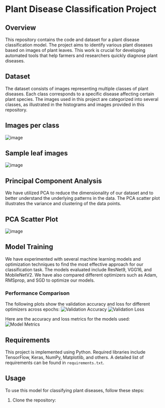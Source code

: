 # Plant Disease Classification Project

## Overview
This repository contains the code and dataset for a plant disease classification model. The project aims to identify various plant diseases based on images of plant leaves. This work is crucial for developing automated tools that help farmers and researchers quickly diagnose plant diseases.

## Dataset
The dataset consists of images representing multiple classes of plant diseases. Each class corresponds to a specific disease affecting certain plant species. The images used in this project are categorized into several classes, as illustrated in the histograms and images provided in this repository.

## Images per class 
![image](https://github.com/user-attachments/assets/b697cbc9-9101-4570-9592-886f6e40adfc)

## Sample leaf images
![image](https://github.com/user-attachments/assets/c45275d4-ce41-4f2a-bc48-b54fada6108c)

## Principal Component Analysis
We have utilized PCA to reduce the dimensionality of our dataset and to better understand the underlying patterns in the data. The PCA scatter plot illustrates the variance and clustering of the data points.

## PCA Scatter Plot
![image](https://github.com/user-attachments/assets/7a202d29-ccf6-4c94-aee1-02871f64ccf2)

## Model Training
We have experimented with several machine learning models and optimization techniques to find the most effective approach for our classification task. The models evaluated include ResNet9, VGG16, and MobileNetV2. We have also compared different optimizers such as Adam, RMSprop, and SGD to optimize our models.

### Performance Comparison
The following plots show the validation accuracy and loss for different optimizers across epochs:
![Validation Accuracy](path_to_val_accuracy_plot)
![Validation Loss](path_to_val_loss_plot)

Here are the accuracy and loss metrics for the models used:
![Model Metrics](path_to_model_metrics_plot)

## Requirements
This project is implemented using Python. Required libraries include TensorFlow, Keras, NumPy, Matplotlib, and others. A detailed list of requirements can be found in `requirements.txt`.

## Usage
To use this model for classifying plant diseases, follow these steps:
1. Clone the repository:

